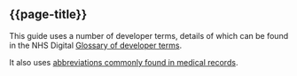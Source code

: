 ## {{page-title}}

This guide uses a number of developer terms, details of which can be found in the NHS Digital [Glossary of developer terms](https://digital.nhs.uk/developer/guides-and-documentation/glossary-of-developer-terms).

It also uses [abbreviations commonly found in medical records](https://www.nhs.uk/nhs-services/online-services/nhs-app/nhs-app-help-and-support/abbreviations-commonly-found-in-medical-records/).